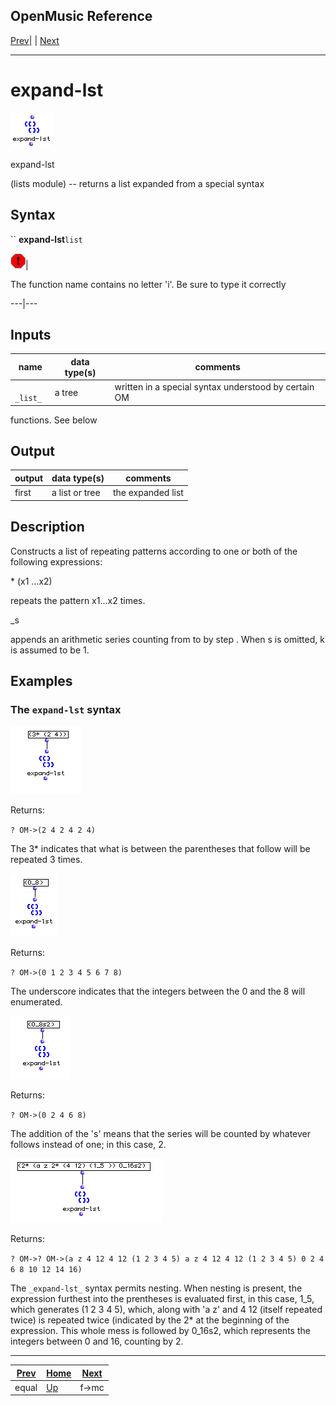 OpenMusic Reference  
---  
[Prev](equal)| | [Next](f-mc)  
  
* * *

# expand-lst

![](figures/functions/lists/expand-lst.png)

  
  
expand-lst  
  
(lists module) \-- returns a list expanded from a special syntax  

## Syntax

`` **expand-lst**` list `

![Warning](figures/images/warning.gif)|

The function name contains no letter 'i'. Be sure to type it correctly  
  
---|---  
  
## Inputs

name| data type(s)| comments  
---|---|---  
` _list_`|  a tree| written in a special syntax understood by certain OM
functions. See below  
  
## Output

output| data type(s)| comments  
---|---|---  
first| a list or tree| the expanded list  
  
## Description

Constructs a list of repeating patterns according to one or both of the
following expressions:

<number>* (x1 ...x2)

repeats the pattern x1...x2 <number> times.

<n>_<m>s<k>

appends an arithmetic series counting from <n> to <m> by step <k>. When s<k>
is omitted, k is assumed to be 1.

## Examples

### The `expand-lst` syntax

![](figures/functions/lists/expand-lstEX1.png)

Returns:

`? OM->(2 4 2 4 2 4)`

The 3* indicates that what is between the parentheses that follow will be
repeated 3 times.

![](figures/functions/lists/expand-lstEX2.png)

Returns:

`? OM->(0 1 2 3 4 5 6 7 8)`

The underscore indicates that the integers between the 0 and the 8 will
enumerated.

![](figures/functions/lists/expand-lstEX3.png)

Returns:

`? OM->(0 2 4 6 8)`

The addition of the 's' means that the series will be counted by whatever
follows instead of one; in this case, 2.

![](figures/functions/lists/expand-lstEX4.png)

Returns:

`? OM->? OM->(a z 4 12 4 12 (1 2 3 4 5) a z 4 12 4 12 (1 2 3 4 5) 0 2 4 6 8 10
12 14 16)`

The `_expand-lst_` syntax permits nesting. When nesting is present, the
expression furthest into the prentheses is evaluated first, in this case, 1_5,
which generates (1 2 3 4 5), which, along with 'a z' and 4 12 (itself repeated
twice) is repeated twice (indicated by the 2* at the beginning of the
expression. This whole mess is followed by 0_16s2, which represents the
integers between 0 and 16, counting by 2.

* * *

[Prev](equal)| [Home](index)| [Next](f-mc)  
---|---|---  
equal| [Up](funcref.main)| f->mc

